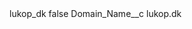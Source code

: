 <?xml version="1.0" encoding="UTF-8"?>
<CustomMetadata xmlns="http://soap.sforce.com/2006/04/metadata" xmlns:xsi="http://www.w3.org/2001/XMLSchema-instance" xmlns:xsd="http://www.w3.org/2001/XMLSchema">
    <label>lukop_dk</label>
    <protected>false</protected>
    <values>
        <field>Domain_Name__c</field>
        <value xsi:type="xsd:string">lukop.dk</value>
    </values>
</CustomMetadata>
